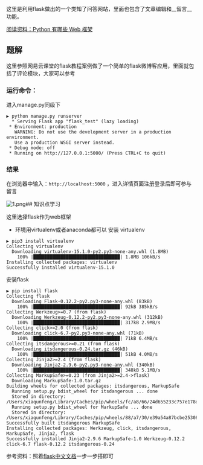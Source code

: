 

这里是利用flask做出的一个类知了问答网站，里面也包含了文章编辑和__留言__功能。

[阅读资料：Python 有哪些 Web 框架](http://v2ex.com/t/151643#reply53)


## 题解
这里参照网易云课堂的flask教程案例做了一个简单的flask微博客应用，里面就包括了评论模块，大家可以参考
### 运行命令：
进入manage.py同级下

```
▶ python manage.py runserver
  * Serving Flask app "flask_test" (lazy loading)
 * Environment: production
   WARNING: Do not use the development server in a production environment.
   Use a production WSGI server instead.
 * Debug mode: off
 * Running on http://127.0.0.1:5000/ (Press CTRL+C to quit)

```

### 结果

在浏览器中输入：`http://localhost:5000` ，进入详情页面注册登录后即可参与留言

![1.png](https://upload-images.jianshu.io/upload_images/7415868-dcbe9326f4026b02.png?imageMogr2/auto-orient/strip%7CimageView2/2/w/1240)## 知识点学习

这里选择flask作为web框架

- 环境用virtualenv或者anaconda都可以
安装 virtualenv

```
▶ pip3 install virtualenv
Collecting virtualenv
  Downloading virtualenv-15.1.0-py2.py3-none-any.whl (1.8MB)
    100% |████████████████████████████████| 1.8MB 106kB/s
Installing collected packages: virtualenv
Successfully installed virtualenv-15.1.0
```

安装flask

```
▶ pip install flask
Collecting flask
  Downloading Flask-0.12.2-py2.py3-none-any.whl (83kB)
    100% |████████████████████████████████| 92kB 385kB/s
Collecting Werkzeug>=0.7 (from flask)
  Downloading Werkzeug-0.12.2-py2.py3-none-any.whl (312kB)
    100% |████████████████████████████████| 317kB 2.9MB/s
Collecting click>=2.0 (from flask)
  Downloading click-6.7-py2.py3-none-any.whl (71kB)
    100% |████████████████████████████████| 71kB 6.4MB/s
Collecting itsdangerous>=0.21 (from flask)
  Downloading itsdangerous-0.24.tar.gz (46kB)
    100% |████████████████████████████████| 51kB 4.0MB/s
Collecting Jinja2>=2.4 (from flask)
  Downloading Jinja2-2.9.6-py2.py3-none-any.whl (340kB)
    100% |████████████████████████████████| 348kB 5.1MB/s
Collecting MarkupSafe>=0.23 (from Jinja2>=2.4->flask)
  Downloading MarkupSafe-1.0.tar.gz
Building wheels for collected packages: itsdangerous, MarkupSafe
  Running setup.py bdist_wheel for itsdangerous ... done
  Stored in directory: /Users/xiaqunfeng/Library/Caches/pip/wheels/fc/a8/66/24d655233c757e178d45dea2de22a04c6d92766abfb741129a
  Running setup.py bdist_wheel for MarkupSafe ... done
  Stored in directory: /Users/xiaqunfeng/Library/Caches/pip/wheels/88/a7/30/e39a54a87bcbe25308fa3ca64e8ddc75d9b3e5afa21ee32d57
Successfully built itsdangerous MarkupSafe
Installing collected packages: Werkzeug, click, itsdangerous, MarkupSafe, Jinja2, flask
Successfully installed Jinja2-2.9.6 MarkupSafe-1.0 Werkzeug-0.12.2 click-6.7 flask-0.12.2 itsdangerous-0.24
```

参考资料：照着[flask中文文档](http://docs.jinkan.org/docs/flask/tutorial/introduction.html)一步一步搭即可
